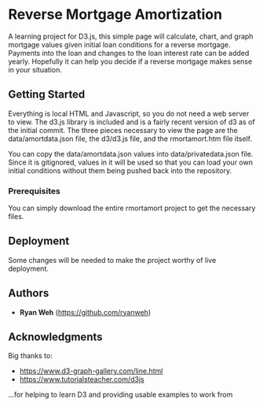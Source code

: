 # Reverse Mortgage Amortization

A learning project for D3.js, this simple page will calculate, chart, and graph mortgage values given initial loan conditions for a reverse mortgage.  Payments into the loan and changes to the loan interest rate can be added yearly.  Hopefully it can help you decide if a reverse mortgage makes sense in your situation.

## Getting Started

Everything is local HTML and Javascript, so you do not need a web server to view.  The d3.js library is included and is a fairly recent version of d3 as of the initial commit.  The three pieces necessary to view the page are the data/amortdata.json file, the d3/d3.js file, and the rmortamort.htm file itself.

You can copy the data/amortdata.json values into data/privatedata.json file.  Since it is gitignored, values in it will be used so that you can load your own initial conditions without them being pushed back into the repository.

### Prerequisites

You can simply download the entire rmortamort project to get the necessary files.

## Deployment

Some changes will be needed to make the project worthy of live deployment.

## Authors

* **Ryan Weh** (https://github.com/ryanweh)


## Acknowledgments

Big thanks to:
* https://www.d3-graph-gallery.com/line.html
* https://www.tutorialsteacher.com/d3js

...for helping to learn D3 and providing usable examples to work from